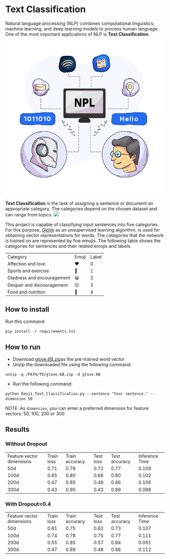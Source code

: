 # Text Classification 

Natural language processing (NLP) combines computational linguistics, machine learning, and deep learning models to process human language. One of the most important applications of NLP is **Text Classification**.
<img src="pics\nlp.webp" width="500">

**Text Classification** is the task of assigning a sentence or document an appropriate category. The categories depend on the chosen dataset and can range from topics.
<img src="pics\text-classification.avif" width="700">

This project is capable of classifying input sentences into five categories. For this purpose, [GloVe](https://nlp.stanford.edu/projects/glove/) as an unsupervised learning algorithm, is used for obtaining vector representations for words. The categories that the network is trained on are represented by five emojis. The following table shows the categories for sentences and their related emojis and labels.

<table>
  <tr>
    <td>Category</td>
    <td>Emoji</td>
    <td>Label</td>
  </tr>
  <tr>
    <td>Affection and love</td>
    <td>❤️</td>
    <td>0</td>
  </tr>
   <td>Sports and exercise</td>
    <td>🏀</td>
    <td>1</td>
  </tr>
    <td>Gladness and encouragement</td>
    <td>😀</td>
    <td>2</td>
  </tr>
    <td>Despair and discouragement</td>
    <td>😔</td>
    <td>3</td>
  </tr>
      <td>Food and nutrition</td>
    <td>🍴</td>
    <td>4</td>
  </tr>
</table>

## How to install
Run this command:
```
pip install -r requirements.txt
```

## How to run
+ Download [glove.6B.zip](https://nlp.stanford.edu/data/glove.6B.zip)as the pre-trained word vector
+ Unzip the downloaded file using the following command:
```
unzip -q /PATH/TO/glove.6B.zip -d glove.6B
```
+ Run the following command:
```
python Emoji_Text_Classification.py --sentence "Your sentence." --dimension 50
```
NOTE: As `dimension`, you can enter a preferred dimension for feature vectors: 50, 100, 200 or 300

## Results
### Without Dropout
<table>
  <tr>
    <td>Feature vector dimensions</td>
    <td>Train loss</td>
    <td>Train accuracy</td>
    <td>Test loss</td>
    <td>Test accuracy</td>
    <td>Inference Time</td>
  </tr>
  <tr>
    <td>50d</td>
    <td>0.71</td>
    <td>0.78</td>
    <td>0.72</td>
    <td>0.77</td>
    <td>0.109</td>
  </tr>
   <td>100d</td>
    <td>0.65</td>
    <td>0.80</td>
    <td>0.66</td>
    <td>0.80</td>
    <td>0.102</td>
  </tr>
    <td>200d</td>
    <td>0.47</td>
    <td>0.85</td>
    <td>0.49</td>
    <td>0.86</td>
    <td>0.106</td>
  </tr>
    <td>300d</td>
    <td>0.43</td>
    <td>0.90</td>
    <td>0.43</td>
    <td>0.89</td>
    <td>0.098</td>
  </tr>
</table>

### With Dropout=0.4
<table>
  <tr>
    <td>Feature vector dimensions</td>
    <td>Train loss</td>
    <td>Train accuracy</td>
    <td>Test loss</td>
    <td>Test accuracy</td>
    <td>Inference Time</td>
  </tr>
  <tr>
    <td>50d</td>
    <td>0.81</td>
    <td>0.75</td>
    <td>0.82</td>
    <td>0.73</td>
    <td>0.107</td>
  </tr>
   <td>100d</td>
    <td>0.74</td>
    <td>0.78</td>
    <td>0.75</td>
    <td>0.77</td>
    <td>0.111</td>
  </tr>
    <td>200d</td>
    <td>0.55</td>
    <td>0.85</td>
    <td>0.57</td>
    <td>0.84</td>
    <td>0.091</td>
  </tr>
    <td>300d</td>
    <td>0.47</td>
    <td>0.89</td>
    <td>0.48</td>
    <td>0.88</td>
    <td>0.112</td>
  </tr>
</table>
